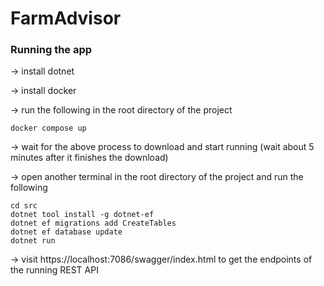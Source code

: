 # FarmAdvisor

### Running the app

-> install dotnet

-> install docker

-> run the following in the root directory of the project

```
docker compose up
```

-> wait for the above process to download and start running (wait about 5 minutes after it finishes the download)

-> open another terminal in the root directory of the project and run the following 

```
cd src
dotnet tool install -g dotnet-ef
dotnet ef migrations add CreateTables
dotnet ef database update
dotnet run
```

-> visit https://localhost:7086/swagger/index.html to get the endpoints of the running REST API